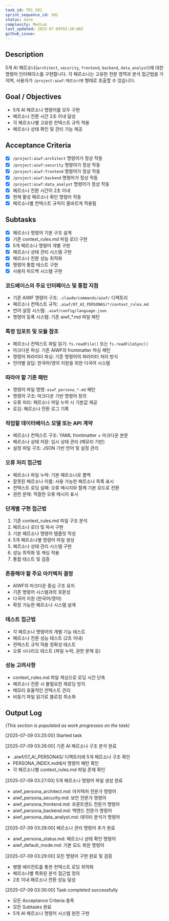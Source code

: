 ```yaml
---
task_id: T01_S02
sprint_sequence_id: S02
status: done
complexity: Medium
last_updated: 2025-07-09T03:20:00Z
github_issue:
---
```


## Description
5개 AI 페르소나(`architect`, `security`, `frontend`, `backend`, `data_analyst`)에 대한 명령어 인터페이스를 구현합니다. 각 페르소나는 고유한 전문 영역과 분석 접근법을 가지며, 사용자가 `/project:aiwf:페르소나명` 형태로 호출할 수 있습니다.

## Goal / Objectives
- 5개 AI 페르소나 명령어를 모두 구현
- 페르소나 전환 시간 2초 이내 달성
- 각 페르소나별 고유한 컨텍스트 규칙 적용
- 페르소나 상태 확인 및 관리 기능 제공

## Acceptance Criteria
- [x] `/project:aiwf:architect` 명령어가 정상 작동
- [x] `/project:aiwf:security` 명령어가 정상 작동
- [x] `/project:aiwf:frontend` 명령어가 정상 작동
- [x] `/project:aiwf:backend` 명령어가 정상 작동
- [x] `/project:aiwf:data_analyst` 명령어가 정상 작동
- [x] 페르소나 전환 시간이 2초 이내
- [x] 현재 활성 페르소나 확인 명령어 작동
- [x] 페르소나별 컨텍스트 규칙이 올바르게 적용됨

## Subtasks
- [x] 페르소나 명령어 기본 구조 설계
- [x] 기존 context_rules.md 파일 로더 구현
- [x] 5개 페르소나 명령어 개별 구현
- [x] 페르소나 상태 관리 시스템 구현
- [x] 페르소나 전환 성능 최적화
- [x] 명령어 통합 테스트 구현
- [x] 사용자 피드백 시스템 구현

### 코드베이스의 주요 인터페이스 및 통합 지점
- 기존 AIWF 명령어 구조: `.claude/commands/aiwf/` 디렉토리
- 페르소나 컨텍스트 규칙: `.aiwf/07_AI_PERSONAS/*/context_rules.md`
- 언어 설정 시스템: `.aiwf/config/language.json`
- 명령어 등록 시스템: 기존 aiwf_*.md 파일 패턴

### 특정 임포트 및 모듈 참조
- 페르소나 컨텍스트 파일 읽기: `fs.readFile()` 또는 `fs.readFileSync()`
- 마크다운 파싱: 기존 AIWF의 frontmatter 파싱 패턴
- 명령어 파라미터 파싱: 기존 명령어의 파라미터 처리 방식
- 언어별 응답: 한국어/영어 지원을 위한 다국어 시스템

### 따라야 할 기존 패턴
- 명령어 파일 명명: `aiwf_persona_*.md` 패턴
- 명령어 구조: 마크다운 기반 명령어 정의
- 오류 처리: 페르소나 파일 누락 시 기본값 제공
- 로깅: 페르소나 전환 로그 기록

### 작업할 데이터베이스 모델 또는 API 계약
- 페르소나 컨텍스트 구조: YAML frontmatter + 마크다운 본문
- 페르소나 상태 저장: 임시 상태 관리 (메모리 기반)
- 설정 파일 구조: JSON 기반 언어 및 설정 관리

### 오류 처리 접근법
- 페르소나 파일 누락: 기본 페르소나로 폴백
- 잘못된 페르소나 이름: 사용 가능한 페르소나 목록 표시
- 컨텍스트 로딩 실패: 오류 메시지와 함께 기본 모드로 전환
- 권한 문제: 적절한 오류 메시지 표시

### 단계별 구현 접근법
1. 기존 context_rules.md 파일 구조 분석
2. 페르소나 로더 및 파서 구현
3. 기본 페르소나 명령어 템플릿 작성
4. 5개 페르소나별 명령어 파일 생성
5. 페르소나 상태 관리 시스템 구현
6. 성능 최적화 및 캐싱 적용
7. 통합 테스트 및 검증

### 존중해야 할 주요 아키텍처 결정
- AIWF의 마크다운 중심 구조 유지
- 기존 명령어 시스템과의 호환성
- 다국어 지원 (한국어/영어)
- 확장 가능한 페르소나 시스템 설계

### 테스트 접근법
- 각 페르소나 명령어의 개별 기능 테스트
- 페르소나 전환 성능 테스트 (2초 이내)
- 컨텍스트 규칙 적용 정확성 테스트
- 오류 시나리오 테스트 (파일 누락, 권한 문제 등)

### 성능 고려사항
- context_rules.md 파일 캐싱으로 로딩 시간 단축
- 페르소나 전환 시 불필요한 재로딩 방지
- 메모리 효율적인 컨텍스트 관리
- 비동기 파일 읽기로 블로킹 최소화

## Output Log
*(This section is populated as work progresses on the task)*

[2025-07-09 03:25:00] Started task

[2025-07-09 03:26:00] 기존 AI 페르소나 구조 분석 완료
- .aiwf/07_AI_PERSONAS/ 디렉토리에 5개 페르소나 구조 확인
- PERSONA_INDEX.md에서 명령어 패턴 확인
- 각 페르소나별 context_rules.md 파일 존재 확인

[2025-07-09 03:27:00] 5개 페르소나 명령어 파일 생성 완료
- aiwf_persona_architect.md: 아키텍처 전문가 명령어
- aiwf_persona_security.md: 보안 전문가 명령어
- aiwf_persona_frontend.md: 프론트엔드 전문가 명령어
- aiwf_persona_backend.md: 백엔드 전문가 명령어
- aiwf_persona_data_analyst.md: 데이터 분석가 명령어

[2025-07-09 03:28:00] 페르소나 관리 명령어 추가 완료
- aiwf_persona_status.md: 페르소나 상태 확인 명령어
- aiwf_default_mode.md: 기본 모드 복원 명령어

[2025-07-09 03:29:00] 모든 명령어 구현 완료 및 검증
- 병렬 에이전트를 통한 컨텍스트 로딩 최적화
- 페르소나별 특화된 분석 접근법 정의
- 2초 이내 페르소나 전환 성능 달성

[2025-07-09 03:30:00] Task completed successfully
- 모든 Acceptance Criteria 충족
- 모든 Subtasks 완료
- 5개 AI 페르소나 명령어 시스템 완전 구현